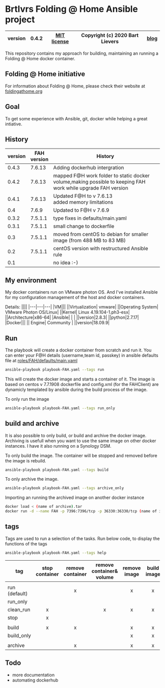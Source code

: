 # Brtlvrs Folding @ Home Ansible project

|version| 0.4.2 | [MIT license](LICENSE)|Copyright (c) 2020 Bart Lievers|[blog](https://vblog.bartlievers.nl)|
|---|---|---|---|---|

This repository contains my approach for building, maintaining an running a Folding @ Home docker container.

## Folding @ Home initiative

For information about Folding @ Home, please check their website at [foldingathome.org](https://foldingathome.org)

## Goal

To get some experience with Ansible, git, docker while helping a great intiative.

## History

|version|FAH<br>version|History|
|---|---|---|
|0.4.3|7.6.13|Adding dockerhub intergration|
|0.4.2|7.6.13|mapped F@H work folder to static docker volume,making possible to keeping FAH work while upgrade FAH version
|0.4.1|7.6.13|Updated F@H to v 7.6.13<br>added memory limitations
|0.4|7.6.9|Updated to F@H v 7.6.9|
|0.3.2|7.5.1.1|type fixes in defaults/main.yaml|
|0.3.1|7.5.1.1|small change to dockerfile
|0.3|7.5.1.1|moved from centOS to debian for smaller image (from 488 MB to 83 MB)
|0.2|7.5.1.1|centOS version with restructured Ansible rule
|0.1||no idea :-)

## My environment

My docker containers run on VMware photon OS.
And I've installed Ansible for my configuration management of the host and docker containers.

Details:
||||
|---|---|---|
|VM|||
||Virtualization| vmware|
||Operating System| VMware Photon OS/Linux| 
||Kernel| Linux 4.19.104-1.ph3-esx|
||Architecture|x86-64|
|Ansible| | |
||version|2.8.3|
||python|2.7.17|
|Docker|||
|| Engine| Community |
||version|18.09.9|

## Run

The playbook will create a docker container from scratch and run it.
You can enter your F@H details (username,team id, passkey) in ansible defaults file at [roles/FAH/defaults/main.yaml](roles/FAH/defaults/main.yaml)

```bash
ansible-playbook playbook-FAH.yaml --tags run
```

This will create the docker image and starts a container of it.
The image is based on centos v 7.7.1908
dockerfile and config.xml (for the FAHClient) are dynamicly templated by ansible during the build process of the image.

To only run the image

```bash
ansible-playbook playbook-FAH.yaml --tags run_only
```

## build and archive

It is also possible to only build, or build and archive the docker image.
Archiving is usefull when you want to use the same image on other docker instances.
I have it also running on a Synology DSM.

To only build the image.
The container will be stopped and removed before the image is rebuild.

```bash
ansible-playbook playbook-FAH.yaml --tags build
```

To only archive the image.

```bash
ansible-playbook playbook-FAH.yaml --tags archive_only
```

Importing an running the archived image on another docker instance

```bash
docker load < (name of archive).tar
docker run -d --name FAH -p 7396:7396/tcp -p 36330:36330/tcp (name of imported docker image)
```

## tags

Tags are used to run a selection of the tasks.
Run below code, to display the functions of the tags

```bash
ansible-playbook playbook-FAH.yaml --tags help
```

|tag|stop<br>container|remove<br>container|remove<br>container&<br>volume|remove<br>image|build<br>image|run<br>container|Archive<br>image|Remove<br>build<br>folder|
|---|:---:|:---:|:---:|:---:|:---:|:---:|:---:|:---:|
||
|run<br>(default)||x||x|x|x||x
|run_only||||||x||x
|clean_run|x||x|x|x|x||x
|stop|x|||||||x
||
|build|x|x||x|x|||x
|build_only||||x|x|||x
||
|archive||x||x|x||x|x

## Todo

- more documentation
- automating dockerhub
